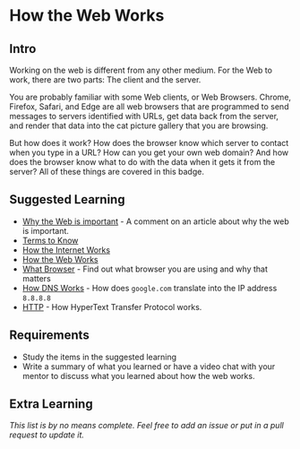 # How the Web Works

## Intro

Working on the web is different from any other medium. For the Web to work, there are two parts: The client and the server. 

You are probably familiar with some Web clients, or Web Browsers. Chrome, Firefox, Safari, and Edge are all web browsers that are programmed to send messages to servers identified with URLs, get data back from the server, and render that data into the cat picture gallery that you are browsing.

But how does it work? How does the browser know which server to contact when you type in a URL? How can you get your own web domain? And how does the browser know what to do with the data when it gets it from the server? All of these things are covered in this badge.

## Suggested Learning

- [Why the Web is important](https://news.ycombinator.com/item?id=11639619) - A comment on an article about why the web is important.
- [Terms to Know](http://www.vikingcodeschool.com/web-development-basics/terms-to-know)
- [How the Internet Works](https://developer.mozilla.org/en-US/docs/Learn/Common_questions/How_does_the_Internet_work#Summary)
- [How the Web Works](https://developer.mozilla.org/en-US/docs/Learn/Getting_started_with_the_web/How_the_Web_works)
- [What Browser](https://whatbrowser.org) - Find out what browser you are using and why that matters
- [How DNS Works](https://howdns.works) - How does `google.com` translate into the IP address `8.8.8.8`
- [HTTP](https://code.tutsplus.com/tutorials/http-the-protocol-every-web-developer-must-know-part-1--net-31177) - How HyperText Transfer Protocol works.

## Requirements

- Study the items in the suggested learning
- Write a summary of what you learned or have a video chat with your mentor to discuss what you learned about how the web works.

## Extra Learning

*This list is by no means complete. Feel free to add an issue or put in a pull request to update it.*
